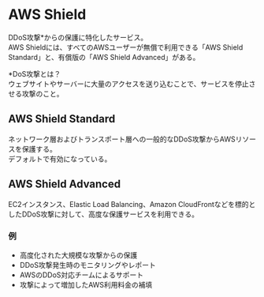 # AWS Shield
DDoS攻撃*からの保護に特化したサービス。  
AWS Shieldには、すべてのAWSユーザーが無償で利用できる「AWS Shield Standard」と、有償版の「AWS Shield Advanced」がある。

*DoS攻撃とは？  
ウェブサイトやサーバーに大量のアクセスを送り込むことで、サービスを停止させる攻撃のこと。

## AWS Shield Standard
ネットワーク層およびトランスポート層への一般的なDDoS攻撃からAWSリソースを保護する。  
デフォルトで有効になっている。

## AWS Shield Advanced
EC2インスタンス、Elastic Load Balancing、Amazon CloudFrontなどを標的としたDDoS攻撃に対して、高度な保護サービスを利用できる。

### 例
* 高度化された大規模な攻撃からの保護
* DDoS攻撃発生時のモニタリングやレポート
* AWSのDDoS対応チームによるサポート
* 攻撃によって増加したAWS利用料金の補填
